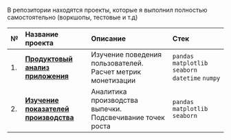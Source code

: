 В репозитории находятся проекты, которые я выполнил полностью самостоятельно (воркшопы, тестовые и т.д)

| № | Название проекта | Описание | Стек | 
|:---------------------- | :---------------------- | :---------------------- | :---------------------- |
|1.| [**Продуктовый анализ приложения**](https://github.com/GreyTaco/independent-projects/tree/main/Product%20Analysis) | Изучение поведения пользователей. Расчет метрик монетизации | `pandas` `matplotlib` `seaborn` `datetime` `numpy` |
|2.| [**Изучение показателей производства**](https://github.com/GreyTaco/Portfolio/tree/main/Groceries%20delivery) | Аналитика производства выпечки. Подсвечивание точек роста | `pandas` `matplotlib` `seaborn` |
